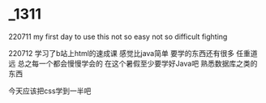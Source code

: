 # _1311
220711
my first day to use this
not so easy not so difficult
fighting

220712
学习了b站上html的速成课 感觉比java简单
要学的东西还有很多 任重道远
总之每一个都会慢慢学会的
在这个暑假至少要学好Java吧 熟悉数据库之类的东西

今天应该把css学到一半吧
